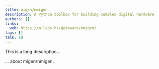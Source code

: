 ```yaml
---
title: migen/nmigen
description: A Python toolbox for building complex digital hardware
authors: []
links:
  web: https://m-labs.hk/gateware/nmigen/
tags: []
talk: 19
---
```


This is a long description...
<!--more-->
... about migen/nmigen.
